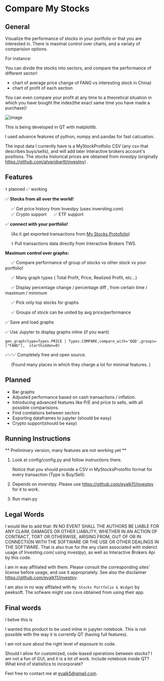
# Compare My Stocks

## General 
Visualize the performance of stocks in your portfolio or that  you are interested in.
There is maximal control over charts, and a variaty of comparision options. 

For instance: 


You can divide the stocks into sectors, and compare the performance of different sector! 

* chart of average price change of  FANG vs interesting stock in  China) 
* chart of profit of each section 

You can even compare your profit at any time to a theoretical situation in which you have bought the index(the exact same time you have made a purchase)!

![image](https://user-images.githubusercontent.com/72234965/137415199-b4d6d463-5ef0-4cc9-930c-58b086a94f5b.png)

This is being developed in QT with matplotlib. 

I used advance features of python, numpy and pandas for fast calcuation. 

The input data I currently have is a MyStockProtfolio CSV (any csv that describes buys/sells), and will add later Interactive brokers account's positions. 
The stocks historical prices are obtained from investpy (originally https://github.com/alvarobartt/investpy) .



##  Features 
⚕️	planned
✅ working 

✅ **Stocks from all over the world!** 

&nbsp;&nbsp;&nbsp;&nbsp; ✅ Get price history from Investpy (uses inversting.com)  
&nbsp;&nbsp;&nbsp;&nbsp; ✅ Crypto support 
&nbsp;&nbsp;&nbsp;&nbsp; ✅ ETF support 

✅ **connect with your portfolio!** 

&nbsp;&nbsp;&nbsp;&nbsp;   (As it get exported transactions from [My Stocks Protofolio](https://play.google.com/store/apps/details?id=co.peeksoft.stocks))  

&nbsp;&nbsp;&nbsp;&nbsp; ⚕️ Pull transactions data directly from Interactive Brokers TWS. 

**Maximum control over graphs:**

 &nbsp;&nbsp;&nbsp;&nbsp; ✅ Compare performance of group of stocks vs other stock vs your portfolio! 

&nbsp;&nbsp;&nbsp;&nbsp; ✅ Many graph types ( Total Profit, Price, Realized Profit, etc...) 

&nbsp;&nbsp;&nbsp;&nbsp; ✅ Display percentage change / percentage diff , from certain time / maximum / minimum 

&nbsp;&nbsp;&nbsp;&nbsp; ✅ Pick only top stocks for graphs 

&nbsp;&nbsp;&nbsp;&nbsp; ✅ Groups of stock can be united by avg price/performance 


✅ Save and load graphs 

✅ Use Jupyter to display graphs inline (if you want) 
```
gen_graph(type=Types.PRICE | Types.COMPARE,compare_with='QQQ',groups=["FANG"],  starthidden=0)
```
 ✅✅✅ Completely free and open source. 
 
 &nbsp;&nbsp;&nbsp;&nbsp; (Found many places in which they charge a lot for minimal features. )

## Planned
* Bar graphs 
* Adjusted performance based on cash transactions / inflation. 
* Introducing advanced features like P/E and price to sells, with all possible comparisions.  
* Find corelations between sectors  
* Exporting dataframes to jupyter (should be easy)
* Crypto support(should be easy)


## Running Instructions

** Preliminary version, many features are not working yet ** 

 1. Look at config/config.py and follow instructions there.

    Notice that you should provide a CSV in MyStocksProtoflio format for every transaction (Type is Buy/Sell):
 3. Depends on inverstpy. Please use https://github.com/eyalk11/investpy for it to work.
 4. Run main.py

## Legal Words

I would like to add that: 
IN NO EVENT SHALL THE AUTHORS BE LIABLE FOR ANY CLAIM, DAMAGES OR OTHER LIABILITY, WHETHER IN AN ACTION OF CONTRACT, TORT OR OTHERWISE, ARISING FROM, OUT OF OR IN CONNECTION WITH THE SOFTWARE OR THE USE OR OTHER DEALINGS IN THE SOFTWARE. That is also true for the any claim associated with inderict usage of Investing.com( using investpy), as well as Interactive Brokers Api by this code. 

I am in way affiliated with them. Please consult the corresponding sites' license before usage, and use it appropriately. See also the disclaimer https://github.com/eyalk11/investpy.

I am also in no way affilated with `My Stocks Portfolio & Widget` by peeksoft. The sofware might use csvs obtained from using their app. 

## Final words

I belive this is 

I wanted this product to be used inline in jupyter notebook. This is not possible with the way it is currently QT (having full features). 

I am not sure about the right level of exposure to code. 

Should I allow for customized, code-based operations between stocks? I am not a fun of GUI, and it is a lot of work. 
Include notebook inside QT? What kind of statisitics to incorporate? 


Feel free to contact me at eyalk5@gmail.com.

